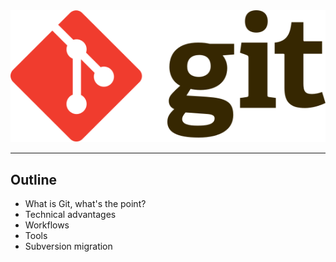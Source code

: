 <!-- .slide: data-background="img/background.svg" -->
<img src="img/git-logo.svg" />

----

<!-- .slide: data-background="img/background.svg" -->
## Outline

- What is Git, what's the point?
- Technical advantages
- Workflows
- Tools
- Subversion migration
